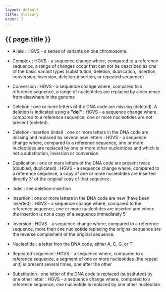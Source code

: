 ```yaml
---
layout: default
title: Glossary
order: 7
---
```

## {{ page.title }}

*   Allele
    :   HGVS - a series of variants on one chromosome.

*   Complex
    :   HGVS - a sequence change where, compared to a reference sequence, a range of changes occur that can not be described as one of the basic variant types (substitution, deletion, duplication, insertion, conversion, inversion, deletion-insertion, or repeated sequence)
     
*   Conversion
    :   HGVS - a sequence change where, compared to a reference sequence, a range of nucleotides are replaced by a sequence from elsewhere in the genome

*   Deletion
    :   one or more letters of the DNA code are missing (deleted). A deletion is indicated using a **"del"**
    :   HGVS - a sequence change where, compared to a reference sequence, one or more nucleotides are not present (deleted).

*   Deletion-insertion (indel)
    :   one or more letters in the DNA code are missing and replaced by several new letters
    :   HGVS - a sequence change where, compared to a reference sequence, one or more nucleotides are replaced by one or more other nucleotides and which is not a substitution, inversion or conversion.

*   Duplication
    :   one or more letters of the DNA code are present twice (doubled, duplicated)
    :   HGVS - a sequence change where, compared to a reference sequence, a copy of one or more nucleotides are inserted directly 3' of the original copy of that sequence.

*   Indel
    :   see deletion-insertion

*   Insertion
    :   one or more letters in the DNA code are new (have been inserted)
    :   HGVS - a sequence change where, compared to the reference sequence, one or more nucleotides are inserted and where the insertion is not a copy of a sequence immediately 5'

*   Inversion
    :   HGVS - a sequence change where, compared to a reference sequence, more than one nucleotide replacing the original sequence are the reverse complement of the original sequence.

*   Nucleotide
    :   a letter fron the DNA code, either A, C, G, or T

*   Repeated sequence
    :   HGVS - a sequence where, compared to a reference sequence, a segment of one or more nucleotides (the repeat unit) is present several times, one after the other

*   Substitution
    :   one letter of the DNA code is replaced (substituted) by one other letter
    :   HGVS - a sequence change where, compared to a reference sequence, one nucleotide is replaced by one other nucleotide

